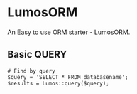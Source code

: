 # LumosORM #

An Easy to use ORM starter - LumosORM.

## Basic QUERY ##
	
	# Find by query
	$query = 'SELECT * FROM databasename';
	$results = Lumos::query($query);
